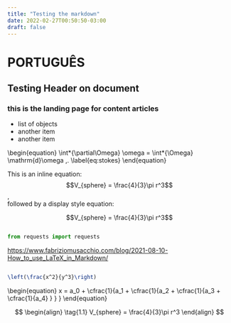```yaml
---
title: "Testing the markdown"
date: 2022-02-27T00:50:50-03:00
draft: false
---
```

# PORTUGUÊS

## Testing Header on document

### this is the landing page for content articles

-   list of objects
-   another item
-   another item

\begin{equation}
\int*{\partial\Omega} \omega = \int*{\Omega} \mathrm{d}\omega \,.
\label{eq:stokes}
\end{equation}

This is an inline equation: $$V_{sphere} = \frac{4}{3}\pi r^3$$,<br>
followed by a display style equation:

$$V_{sphere} = \frac{4}{3}\pi r^3$$
``` python

from requests import requests
```


https://www.fabriziomusacchio.com/blog/2021-08-10-How_to_use_LaTeX_in_Markdown/

  ``` latex
  
\left(\frac{x^2}{y^3}\right)

  ```

\begin{equation}
  x = a_0 + \cfrac{1}{a_1 
          + \cfrac{1}{a_2 
          + \cfrac{1}{a_3 + \cfrac{1}{a_4} } } }
\end{equation}

$$
\begin{align}
  \tag{1.1}
  V_{sphere} = \frac{4}{3}\pi r^3
\end{align}
$$

